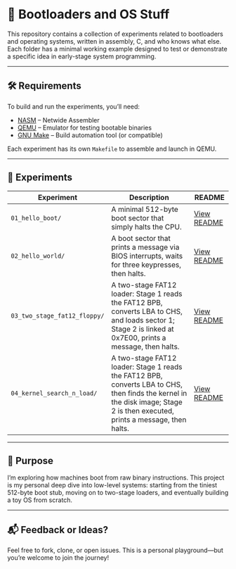 # 🧵 Bootloaders and OS Stuff

This repository contains a collection of experiments related to bootloaders and operating systems, written in assembly, C, and who knows what else. Each folder has a minimal working example designed to test or demonstrate a specific idea in early-stage system programming.

---

## 🛠 Requirements

To build and run the experiments, you’ll need:

- [NASM](https://www.nasm.us/) – Netwide Assembler  
- [QEMU](https://www.qemu.org/) – Emulator for testing bootable binaries  
- [GNU Make](https://www.gnu.org/software/make/) – Build automation tool (or compatible)  

Each experiment has its own `Makefile` to assemble and launch in QEMU.

---

## 📂 Experiments

| Experiment                   | Description                                                        | README                                                                                                                                       |
|------------------------------|--------------------------------------------------------------------|----------------------------------------------------------------------------------------------------------------------------------------------|
| `01_hello_boot/`             | A minimal 512-byte boot sector that simply halts the CPU.          | [View README](https://github.com/LautaroJayat/bootloaders-and-os-stuff/tree/main/01_hello_boot)                                               |
| `02_hello_world/`            | A boot sector that prints a message via BIOS interrupts, waits for three keypresses, then halts. | [View README](https://github.com/LautaroJayat/bootloaders-and-os-stuff/tree/main/02_hello_world)                                              |
| `03_two_stage_fat12_floppy/` | A two-stage FAT12 loader: Stage 1 reads the FAT12 BPB, converts LBA to CHS, and loads sector 1; Stage 2 is linked at 0x7E00, prints a message, then halts. | [View README](https://github.com/LautaroJayat/bootloaders-and-os-stuff/tree/main/03_two_stage_fat12_floppy)                                    |
| `04_kernel_search_n_load/` | A two-stage FAT12 loader: Stage 1 reads the FAT12 BPB, converts LBA to CHS, then finds the kernel in the disk image; Stage 2 is then executed, prints a message, then halts. | [View README](https://github.com/LautaroJayat/bootloaders-and-os-stuff/tree/main/04_kernel_search_n_load)                                    |


---

## 📎 Purpose

I’m exploring how machines boot from raw binary instructions. This project is my personal deep dive into low-level systems: starting from the tiniest 512-byte boot stub, moving on to two-stage loaders, and eventually building a toy OS from scratch.

---

## 📬 Feedback or Ideas?

Feel free to fork, clone, or open issues. This is a personal playground—but you’re welcome to join the journey!

